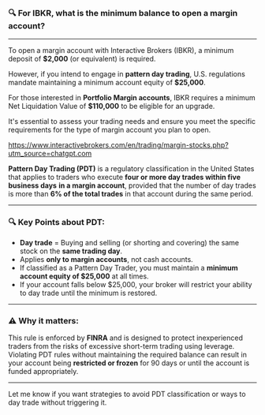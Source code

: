 ### 🔍 **For IBKR, what is the minimum balance to open a margin account?**
---

To open a margin account with Interactive Brokers (IBKR), a minimum deposit of **$2,000** (or equivalent) is required. 

However, if you intend to engage in **pattern day trading**, U.S. regulations mandate maintaining a minimum account equity of **$25,000**. 

For those interested in **Portfolio Margin accounts**, IBKR requires a minimum Net Liquidation Value of **$110,000** to be eligible for an upgrade.

It's essential to assess your trading needs and ensure you meet the specific requirements for the type of margin account you plan to open. 

https://www.interactivebrokers.com/en/trading/margin-stocks.php?utm_source=chatgpt.com


**Pattern Day Trading (PDT)** is a regulatory classification in the United States that applies to traders who execute **four or more day trades within five business days** **in a margin account**, provided that the number of day trades is more than **6% of the total trades** in that account during the same period.

---

### 🔍 **Key Points about PDT:**

- **Day trade** = Buying and selling (or shorting and covering) the same stock on the **same trading day**.
- Applies **only to margin accounts**, not cash accounts.
- If classified as a Pattern Day Trader, you must maintain a **minimum account equity of $25,000** at all times.
- If your account falls below $25,000, your broker will restrict your ability to day trade until the minimum is restored.

---

### ⚠️ **Why it matters:**

This rule is enforced by **FINRA** and is designed to protect inexperienced traders from the risks of excessive short-term trading using leverage. Violating PDT rules without maintaining the required balance can result in your account being **restricted or frozen** for 90 days or until the account is funded appropriately.

---

Let me know if you want strategies to avoid PDT classification or ways to day trade without triggering it.
